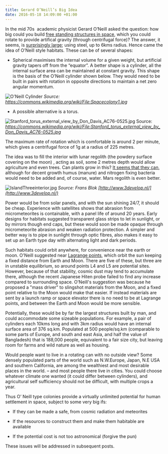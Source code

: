 ```yaml
---
title: Gerard O’Neill’s Big Idea
date: 2016-05-18 14:09:00 +01:00
---
```


In the mid 70s  academic physicist Gerard O’Neill asked the question: how big could you build [free standing structures in space](http://www.popularmechanics.com/space/deep-space/a11351/how-we-could-actually-build-a-space-colony-17268252/), which you could rotate to provide artifical gravity (through centrifugal force)? The answer, it seems, is [surprisingly large](http://cosmoquest.org/forum/archive/index.php/t-111850.html); using steel, up to 6kms radius. Hence came the idea of O’Neill style habitats. These can be of several shapes:

* Spherical maximises the internal volume for a given weight, but artificial gravity tapers off from the “equator”.  A better shape is a cylinder, all the internal surface area can be maintained at constant gravity. This shape is the basis of the O’Neill cylinder shown below. They would need to be built in pairs with rotation in opposite directions to maintain a net zero angular momentum.

![O'Neill Cylinder](https://3.bp.blogspot.com/-rbFxnBQo_e8/VzxkDxFA8rI/AAAAAAAAAFo/0YrGR1hMWpkrPV2eEvqetAeNXizfVqFMQCLcB/s640/IslandThree2.jpg)
*Source: https://commons.wikimedia.org/wiki/File:Spacecolony1.jpg*

* A possible alternative is a torus.

![Stanford_torus_external_view_by_Don_Davis_AC76-0525.jpg](/uploads/Stanford_torus_external_view_by_Don_Davis_AC76-0525.jpg)
Source: *https://commons.wikimedia.org/wiki/File:Stanford_torus_external_view_by_Don_Davis_AC76-0525.jpg*

The maximum rate of rotation which is comfortable is around 2 per minute, which gives a centrifugal force of 1g at a radius of 225 metres.

The idea was to fill the interior with lunar regolith (the powdery surface covering on the moon) , acting as soil, some 2 metres depth would allow agriculture and even trees. Can plants grow in this? [It seems that they can](http://popsci.com/article/technology/crops-grow-fake-moon-and-mars-soil), although for decent growth humus (manure) and nitrogen fixing bacteria would need to be added and, of course, water. Mars regolith is even better.

![IslandThreeinterior.jpg](/uploads/IslandThreeinterior.jpg)
*Source: Frans Blok [http://www.3develop.nl/](http://www.3develop.nl/)*

Power would be from solar panels, and with the sun shining 24/7, it should be cheap. Experience with satellites shows that abrasion from micrometeorites is containable, with a panel life of around 20 years. Early designs for habitats suggested transparent glass strips to let in sunlight, or by mirrors though end caps, but these would soon be made opaque through micrometeorite abrasion and weaken radiation protection. A simpler and better way is to pipe in sunlight through optic fibres, also makes it easy to set up an Earth type day with alternating light and dark periods.

Such habitats could orbit anywhere, for convenience near the earth or moon. O'Neill suggested near [Lagrange points](http://map.gsfc.nasa.gov/mission/observatory_l2.html), which orbit the sun keeping a fixed distance from Earth and Moon. There are five of these, but three are in unstable equilibrium, so around points L4 and L5 are potential sites. However, because of that stability, cosmic dust may tend to accumulate there, although the  recent Japanese Hiten probe failed to find any increase compared to surrounding space. O'Neill's suggestion was because he proposed a "mass driver" to slingshot materials from the Moon, and a fixed point relative to the Moon would make that easier. If instead materials are sent by a launch ramp or space elevator there is no need to be at Lagrange points, and between the Earth and Moon would be more sensible. 

Potentially, these would be by far the largest structures built by man, and could accommodate some sizeable populations. For example, a pair of cylinders each 10kms long and with 3km radius would have an internal surface area of 376 sq.km. Populated at 500 people/sq.km (comparable to some parts of Europe, and south and east Asia, and half the value of Bangladesh) that is 188,000 people, equivalent to a fair size city, but leaving room for farms and wild nature as well as housing.

Would people want to live in a rotating can with no outside view? Some densely populated parts of the world such as N.W.Europe, Japan, N.E USA and southern California, are among the wealthiest and most desirable places in the world. – and most people there live in cities. You could choose whatever climate one wanted (it could differ between cylinders), and agricultural self sufficiency should not be difficult, with multiple crops a year.

Thus O’ Neill type colonies provide a virtually unlimited potential for human settlement in space, subject to some very big ifs:

* If they can be made a safe, from cosmic radiation and meteorites

* If the resources to construct them and make them habitable are available

* If the potential cost is not too astronomical (forgive the pun)

These issues will be addressed in subsequent posts.